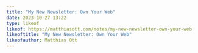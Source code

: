 ```yaml
---
title: "My New Newsletter: Own Your Web"
date: 2023-10-27 13:22
type: likeof
likeof: https://matthiasott.com/notes/my-new-newsletter-own-your-web
likeoftitle: "My New Newsletter: Own Your Web"
likeofauthor: Matthias Ott
---
```

